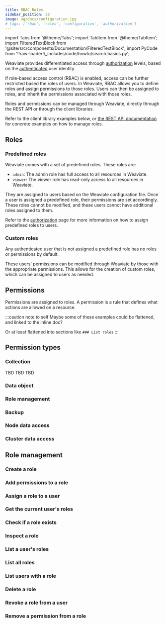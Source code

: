 ```yaml
---
title: RBAC Roles
sidebar_position: 38
image: og/docs/configuration.jpg
# tags: ['rbac', 'roles', 'configuration', 'authorization']
---
```


import Tabs from '@theme/Tabs';
import TabItem from '@theme/TabItem';
import FilteredTextBlock from '@site/src/components/Documentation/FilteredTextBlock';
import PyCode from '!!raw-loader!/_includes/code/howto/search.basics.py';

Weaviate provides differentiated access through [authorization](./authorization.md) levels, based on the [authenticated](./authentication.md) user identity.

If role-based access control (RBAC) is enabled, access can be further restricted based the roles of users. In Weaviate, RBAC allows you to define roles and assign permissions to those roles. Users can then be assigned to roles, and inherit the permissions associated with those roles.

Roles and permissions can be managed through Weaviate, directly through the REST API or through the client libraries.

Refer to the client library examples below, or [the REST API documentation](../api/rest.md) for concrete examples on how to manage roles.

## Roles

### Predefined roles

Weaviate comes with a set of predefined roles. These roles are:

- `admin`: The admin role has full access to all resources in Weaviate.
- `viewer`: The viewer role has read-only access to all resources in Weaviate.

They are assigned to users based on the Weaviate configuration file. Once a user is assigned a predefined role, their permissions are set accordingly. These roles cannot be modified, and these users cannot have additional roles assigned to them.

Refer to the [authorization](./authorization.md) page for more information on how to assign predefined roles to users.

### Custom roles

Any authenticated user that is not assigned a predefined role has no roles or permissions by default.

These users' permissions can be modified through Weaviate by those with the appropriate permissions. This allows for the creation of custom roles, which can be assigned to users as needed.

## Permissions

Permissions are assigned to roles. A permission is a rule that defines what actions are allowed on a resource.

:::caution note to self
Maybe some of these examples could be flattened, and linked to the inline doc?
<br/>

Or at least flattened into sections like `### List roles`
:::

## Permission types

### Collection

<Tabs groupId="languages">

  <TabItem value="py" label="Python Client v4">
    <FilteredTextBlock
      text={PyCode}
      startMarker="# PermissionCollection"
      endMarker="# END PermissionCollection"
      language="py"
    />
  </TabItem>

  <TabItem value="js" label="JS/TS Client v3">
    TBD
  </TabItem>

  <TabItem value="go" label="Go">
    TBD
  </TabItem>

  <TabItem value="java" label="Java">
    TBD
  </TabItem>

</Tabs>

### Data object

### Role management

### Backup

### Node data access

### Cluster data access

## Role management

### Create a role

### Add permissions to a role

### Assign a role to a user

### Get the current user's roles

### Check if a role exists

### Inspect a role

### List a user's roles

### List all roles

### List users with a role

### Delete a role

### Revoke a role from a user

### Remove a permission from a role
